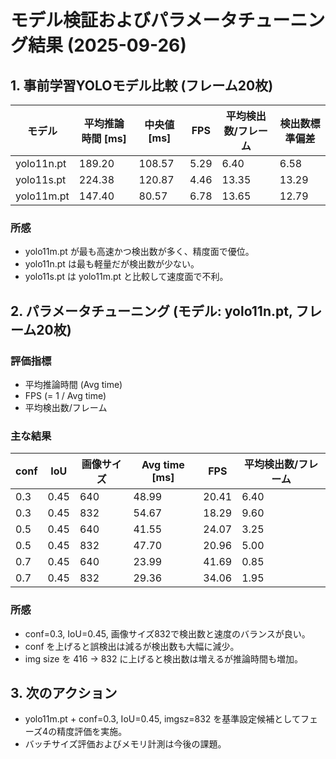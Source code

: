 # モデル検証およびパラメータチューニング結果 (2025-09-26)

## 1. 事前学習YOLOモデル比較 (フレーム20枚)

| モデル | 平均推論時間 [ms] | 中央値 [ms] | FPS | 平均検出数/フレーム | 検出数標準偏差 |
| ------ | ---------------- | ----------- | --- | ------------------- | -------------- |
| yolo11n.pt | 189.20 | 108.57 | 5.29 | 6.40 | 6.58 |
| yolo11s.pt | 224.38 | 120.87 | 4.46 | 13.35 | 13.29 |
| yolo11m.pt | 147.40 | 80.57 | 6.78 | 13.65 | 12.79 |

### 所感
- yolo11m.pt が最も高速かつ検出数が多く、精度面で優位。
- yolo11n.pt は最も軽量だが検出数が少ない。
- yolo11s.pt は yolo11m.pt と比較して速度面で不利。

## 2. パラメータチューニング (モデル: yolo11n.pt, フレーム20枚)

### 評価指標
- 平均推論時間 (Avg time)
- FPS (= 1 / Avg time)
- 平均検出数/フレーム

### 主な結果

| conf | IoU | 画像サイズ | Avg time [ms] | FPS | 平均検出数/フレーム |
| ---- | --- | ---------- | ------------- | --- | ------------------- |
| 0.3 | 0.45 | 640 | 48.99 | 20.41 | 6.40 |
| 0.3 | 0.45 | 832 | 54.67 | 18.29 | 9.60 |
| 0.5 | 0.45 | 640 | 41.55 | 24.07 | 3.25 |
| 0.5 | 0.45 | 832 | 47.70 | 20.96 | 5.00 |
| 0.7 | 0.45 | 640 | 23.99 | 41.69 | 0.85 |
| 0.7 | 0.45 | 832 | 29.36 | 34.06 | 1.95 |

### 所感
- conf=0.3, IoU=0.45, 画像サイズ832で検出数と速度のバランスが良い。
- conf を上げると誤検出は減るが検出数も大幅に減少。
- img size を 416 → 832 に上げると検出数は増えるが推論時間も増加。

## 3. 次のアクション
- yolo11m.pt + conf=0.3, IoU=0.45, imgsz=832 を基準設定候補としてフェーズ4の精度評価を実施。
- バッチサイズ評価およびメモリ計測は今後の課題。


